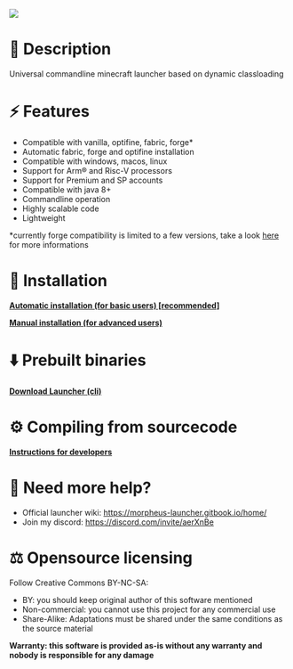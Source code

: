 ![](https://repository-images.githubusercontent.com/728714946/42abb677-a9ff-45e6-820f-d517dc615ec2)

# 📃 Description
Universal commandline minecraft launcher based on dynamic classloading

# ⚡ Features
- Compatible with vanilla, optifine, fabric, forge*
- Automatic fabric, forge and optifine installation
- Compatible with windows, macos, linux
- Support for Arm® and Risc-V processors
- Support for Premium and SP accounts
- Compatible with java 8+
- Commandline operation
- Highly scalable code
- Lightweight

*currently forge compatibility is limited to a few versions, take a look [here](https://morpheuslauncher.it/) for more informations

# 📘 Installation
[**Automatic installation (for basic users) [recommended]**](https://morpheus-launcher.gitbook.io/home/installation/automatic-install)

[**Manual installation (for advanced users)**](https://morpheus-launcher.gitbook.io/home/installation/manual-installation)

# ⬇️ Prebuilt binaries
[**Download Launcher (cli)**](https://morpheuslauncher.it/downloads/Launcher.jar)

# ⚙️ Compiling from sourcecode
[**Instructions for developers**](https://morpheus-launcher.gitbook.io/home/compiling-from-source)

# 📣 Need more help?
- Official launcher wiki: https://morpheus-launcher.gitbook.io/home/
- Join my discord: https://discord.com/invite/aerXnBe

# ⚖️ Opensource licensing
Follow Creative Commons BY-NC-SA:
- BY: you should keep original author of this software mentioned
- Non-commercial: you cannot use this project for any commercial use
- Share-Alike: Adaptations must be shared under the same conditions as the source material

**Warranty: this software is provided as-is without any warranty and nobody is responsible for any damage**
